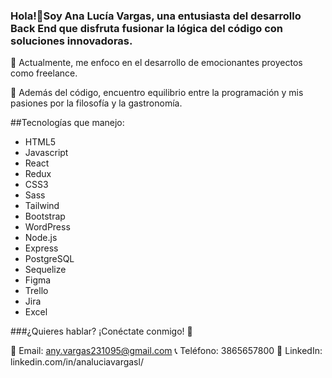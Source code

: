 ### Hola!👋Soy Ana Lucía Vargas, una entusiasta del desarrollo Back End que disfruta fusionar la lógica del código con soluciones innovadoras.

💼 Actualmente, me enfoco en el desarrollo de emocionantes proyectos como freelance.

🌟 Además del código, encuentro equilibrio entre la programación y mis pasiones por la filosofía y la gastronomía.

##Tecnologías que manejo:

- HTML5
- Javascript
- React
- Redux
- CSS3
- Sass
- Tailwind
- Bootstrap
- WordPress
- Node.js
- Express
- PostgreSQL
- Sequelize
- Figma
- Trello
- Jira
- Excel

  
###¿Quieres hablar? ¡Conéctate conmigo! 🚀

📧 Email: any.vargas231095@gmail.com
📞 Teléfono: 3865657800
🔗 LinkedIn: linkedin.com/in/analuciavargasl/
